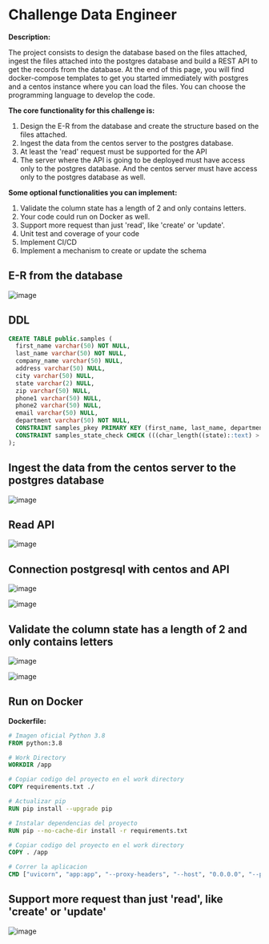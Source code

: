 # Challenge Data Engineer

**Description:**

The project consists to design the database based on the files attached, ingest the files attached into the postgres database and build a REST API to get the records from the database. At the end of this page, you will find docker-compose templates to get you started immediately with postgres and a centos instance where you can load the files. You can choose the programming language to develop the code.

**The core functionality for this challenge is:**

1. Design the E-R from the database and create the structure based on the files attached. 
2. Ingest the data from the centos server to the postgres database. 
3. At least the 'read' request must be supported for the API 
4. The server where the API is going to be deployed must have access only to the postgres database. And the centos server must have access only to the postgres database as well.

**Some optional functionalities you can implement:**

1. Validate the column state has a length of 2 and only contains letters. 
2. Your code could run on Docker as well. 
3. Support more request than just 'read', like 'create' or 'update'. 
4. Unit test and coverage of your code 
5. Implement CI/CD 
6. Implement a mechanism to create or update the schema

## E-R from the database

![image](https://user-images.githubusercontent.com/61101012/177243890-fd014caa-fd9a-4a5a-bb27-cac7708b154e.png)

## DDL

```SQL
CREATE TABLE public.samples (
  first_name varchar(50) NOT NULL,
  last_name varchar(50) NOT NULL,
  company_name varchar(50) NULL,
  address varchar(50) NULL,
  city varchar(50) NULL,
  state varchar(2) NULL,
  zip varchar(50) NULL,
  phone1 varchar(50) NULL,
  phone2 varchar(50) NULL,
  email varchar(50) NULL,
  department varchar(50) NOT NULL,
  CONSTRAINT samples_pkey PRIMARY KEY (first_name, last_name, department),
  CONSTRAINT samples_state_check CHECK (((char_length((state)::text) > 0) AND (char_length((state)::text) < 3) AND ((state)::text ~ '[A-Za-z]{2}'::text)))
);
```

## Ingest the data from the centos server to the postgres database

![image](https://user-images.githubusercontent.com/61101012/177244595-f8d4c125-aa91-405f-9a65-6f5bcd50071b.png)

## Read API

![image](https://user-images.githubusercontent.com/61101012/177244806-9b41cfb6-87d2-4d75-9fa3-66215f3aada3.png)

## Connection postgresql  with centos and API

![image](https://user-images.githubusercontent.com/61101012/177244961-d22c67c8-52b9-45f0-b7df-83800272b3c3.png)

![image](https://user-images.githubusercontent.com/61101012/177245279-e00bec29-328c-470d-9aca-5a761462bc1a.png)

## Validate the column state has a length of 2 and only contains letters

![image](https://user-images.githubusercontent.com/61101012/177245498-e9347bc5-309c-4806-9859-aaca85c7d072.png)

![image](https://user-images.githubusercontent.com/61101012/177245596-37c2d113-e04a-4447-aeb4-1de30df1f552.png)

## Run on Docker

**Dockerfile:**

```Dockerfile
# Imagen oficial Python 3.8
FROM python:3.8

# Work Directory
WORKDIR /app

# Copiar codigo del proyecto en el work directory
COPY requirements.txt ./

# Actualizar pip
RUN pip install --upgrade pip

# Instalar dependencias del proyecto
RUN pip --no-cache-dir install -r requirements.txt

# Copiar codigo del proyecto en el work directory
COPY . /app

# Correr la aplicacion
CMD ["uvicorn", "app:app", "--proxy-headers", "--host", "0.0.0.0", "--port", "4000"]
```

## Support more request than just 'read', like 'create' or 'update'

![image](https://user-images.githubusercontent.com/61101012/177246974-4537f1c1-8e8c-4662-b009-b62689887edf.png)
